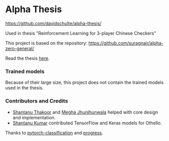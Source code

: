 # Alpha Thesis

https://github.com/davidschulte/alpha-thesis/

Used in thesis "Reinforcement Learning for 3-player Chinese Checkers"

This project is based on the repository:
https://github.com/suragnair/alpha-zero-general/

Read the thesis [here](https://github.com/davidschulte/alpha-thesis/blob/master/Thesis.pdf).

### Trained models
Because of their large size, this project does not contain the trained models used in the thesis.


### Contributors and Credits
* [Shantanu Thakoor](https://github.com/ShantanuThakoor) and [Megha Jhunjhunwala](https://github.com/jjw-megha) helped with core design and implementation.
* [Shantanu Kumar](https://github.com/SourKream) contributed TensorFlow and Keras models for Othello.

Thanks to [pytorch-classification](https://github.com/bearpaw/pytorch-classification) and [progress](https://github.com/verigak/progress).


